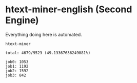 # htext-miner-english (Second Engine)

Everything doing here is automated.

```
htext-miner

total: 4679/9523 (49.13367636249081%)

job0: 1053
job1: 1192
job2: 1592
job3: 842
```
